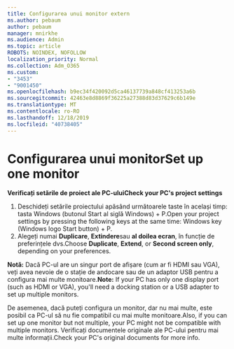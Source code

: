 ```yaml
---
title: Configurarea unui monitor extern
ms.author: pebaum
author: pebaum
manager: mnirkhe
ms.audience: Admin
ms.topic: article
ROBOTS: NOINDEX, NOFOLLOW
localization_priority: Normal
ms.collection: Adm_O365
ms.custom:
- "3453"
- "9001450"
ms.openlocfilehash: b9ec34f420092d5ca46137739a848cf413253a6b
ms.sourcegitcommit: 42463e8d8869f36225a27388d83d37629c6b149e
ms.translationtype: MT
ms.contentlocale: ro-RO
ms.lasthandoff: 12/18/2019
ms.locfileid: "40738405"
---
```

# <a name="set-up-one-monitor"></a><span data-ttu-id="63be6-102">Configurarea unui monitor</span><span class="sxs-lookup"><span data-stu-id="63be6-102">Set up one monitor</span></span>

<span data-ttu-id="63be6-103">**Verificați setările de proiect ale PC-ului**</span><span class="sxs-lookup"><span data-stu-id="63be6-103">**Check your PC's project settings**</span></span>

1. <span data-ttu-id="63be6-104">Deschideți setările proiectului apăsând următoarele taste în același timp: tasta Windows (butonul Start al siglă Windows) + P.</span><span class="sxs-lookup"><span data-stu-id="63be6-104">Open your project settings by pressing the following keys at the same time: Windows key (Windows logo Start button) + P.</span></span>
2. <span data-ttu-id="63be6-105">Alegeți numai **Duplicare**, **Extindere**sau **al doilea ecran**, în funcție de preferințele dvs.</span><span class="sxs-lookup"><span data-stu-id="63be6-105">Choose **Duplicate**, **Extend**, or **Second screen only**, depending on your preferences.</span></span>

<span data-ttu-id="63be6-106">**Notă:** Dacă PC-ul are un singur port de afișare (cum ar fi HDMI sau VGA), veți avea nevoie de o stație de andocare sau de un adaptor USB pentru a configura mai multe monitoare.</span><span class="sxs-lookup"><span data-stu-id="63be6-106">**Note:** If your PC has only one display port (such as HDMI or VGA), you'll need a docking station or a USB adapter to set up multiple monitors.</span></span>

<span data-ttu-id="63be6-107">De asemenea, dacă puteți configura un monitor, dar nu mai multe, este posibil ca PC-ul să nu fie compatibil cu mai multe monitoare.</span><span class="sxs-lookup"><span data-stu-id="63be6-107">Also, if you can set up one monitor but not multiple, your PC might not be compatible with multiple monitors.</span></span> <span data-ttu-id="63be6-108">Verificați documentele originale ale PC-ului pentru mai multe informații.</span><span class="sxs-lookup"><span data-stu-id="63be6-108">Check your PC's original documents for more info.</span></span>